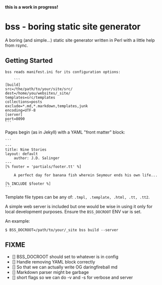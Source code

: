 **this is a work in progress!**

# bss - boring static site generator

A boring (and simple...) static site generator written in Perl with a little help from rsync.

## Getting Started

	bss reads manifest.ini for its configuration options:
	
        ```
	[build]
	src=/the/path/to/your/site/src/
	dest=/home/you/websites/_site/
	templates=src/templates
	collections=posts
	exclude=*.md,*.markdown,templates,junk
	encoding=UTF-8
	[server]
	port=8090
	```

Pages begin (as in Jekyll) with a YAML "front matter" block:  

	```
	---
	title: Nine Stories
	layout: default 
        author: J.D. Salinger 
	---
	[% footer = 'partials/footer.tt' %]

		A perfect day for banana fish wherein Seymour ends his own life...

	[% INCLUDE $footer %]
	```

Template file types can be any of: `.tmpl, .template, .html, .tt, .tt2`.

A simple web server is included but one would be wise in using it only for local development purposes.
Ensure the `BSS_DOCROOT` ENV var is set.

An example:

```
$ BSS_DOCROOT=/path/to/your/_site bss build --server
```

## FIXME
- [] BSS_DOCROOT should set to whatever is in config
- [] Handle removing YAML block correctly
- [] So that we can actually write OG daringfireball md
- [] Markdown parser might be garbage 
- [] short flags so we can do -v and -s for verbose and server
